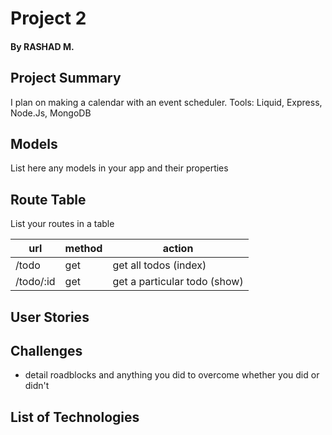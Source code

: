 # Project 2

#### By RASHAD M.

## Project Summary

I plan on making a calendar with an event scheduler.
Tools: Liquid, Express, Node.Js, MongoDB

## Models

List here any models in your app and their properties

## Route Table

List your routes in a table

| url       | method | action                       |
| --------- | ------ | ---------------------------- |
| /todo     | get    | get all todos (index)        |
| /todo/:id | get    | get a particular todo (show) |

## User Stories

## Challenges

- detail roadblocks and anything you did to overcome whether you did or didn't

## List of Technologies
